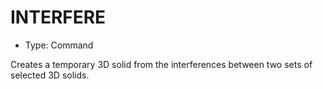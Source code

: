 # INTERFERE

- Type: Command

Creates a temporary 3D solid from the interferences between two sets of selected 3D solids.
